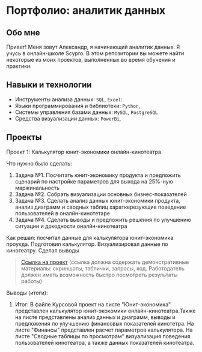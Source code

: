 # Портфолио: аналитик данных

## Обо мне 

Привет! Меня зовут Александр, я начинающий аналитик данных. 
Я учусь в онлайн-школе Scypro.
В этом репозитории вы можете найти некоторые из моих проектов, выполненных во время обучения и практики.
<br>

## Навыки и технологии
- Инструменты анализа данных: ``SQL``, ``Excel``: 
- Языки программирования и библиотеки: ``Python``,
- Системы управления базами данных: ``MySQL``, ``PostgreSQL``
- Средства визуализации данных: ``PowerBi``,

## Проекты
<p> Проект 1: Калькулятор юнит-экономики онлайн-кинотеатра</p>
<p>Что нужно было сделать:<p>
<ol>
  <li>Задача №1. Посчитать юнит-экономику продукта и предложить сценарий по настройке параметров для выхода на 25%-ную маржинальность </li>
  <li>Задача №2. Собрать визуализации основных бизнес-показателей </li>
  <li>Задача №3. Сделать анализ данных юнит-экономики продукта, анализ диаграмм и сводных таблиц хараткерезующие поведение пользователей в оналйн-кинотетаре </li>
  <li>Задача №4. Сделать выводы и предложить решения по улучшению ситуации и доходности оналйн-кинотеатра</li>
</ol>

<p>Как решал: посчитал данные для калькулятора юнит-экономика проукда. Подготовил калькулятор. Визуализировал данные по кинотеатру. Сделал выводы <p>

> <a href="https://github.com/Skyproportfolio/data-analytics-5month/blob/main/Проект%20№1.xlsx">Ссылка на проект</a>
  (ссылка должна содержать демонстративные материалы: скриншоты, таблички, запросы, код. Работодатель должен иметь возможность быстро посмотреть результаты работы)

<p>Выводы (итоги):<p>
<ol>
  <li>Итог: В файле Курсовой проект на листе "Юнит-экономика" представлен калькулятор юнит-экокомики онлайн-кинотеатра.Также на листе представлены анализ данных и диаграмм, выводы и предложения по улучшению финансовых показателей кинотетра. На листе "Финансы" представлен расчет параметров калькулятора. На листе "Сводные таблицы по просмотрам" визуализация поведения пользователей кинотеатра, а также данных показателей кинотеатра. </li>
</ol>
<br> 
